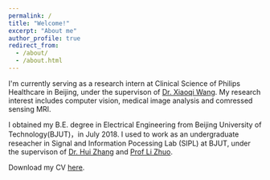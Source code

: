 ```yaml
---
permalink: /
title: "Welcome!"
excerpt: "About me"
author_profile: true
redirect_from: 
  - /about/
  - /about.html
---
```

  I'm currently serving as a research intern at Clinical Science of Philips Healthcare in Beijing, under the supervison of [Dr. Xiaoqi Wang](https://cn.linkedin.com/in/peter-xiaoqi-wang-564a5124). My research interest includes computer vision, medical image analysis and comressed sensing MRI.
  
  I obtained my B.E. degree in Electrical Engineering from Beijing University of Technology(BJUT)，in July 2018. I used to work as an undergraduate reseacher in Signal and Information Pocessing Lab (SIPL) at BJUT, under the supervison of [Dr. Hui Zhang](http://yanzhao.bjut.edu.cn/ds/2/1/2017227/14881584875387012_1.html) and [Prof Li Zhuo](http://yanzhao.bjut.edu.cn/ds/10/2015626/1435290308715_1.html).
  
  Download my CV [here](https://dukang4655.github.io/files/CV_Dukang.pdf).

